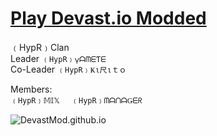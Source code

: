 # <a href="https://devastmod.github.io/" class="button big">Play Devast.io Modded</a>
﹙HypR﹚Clan  
 Leader  ```﹙HypR﹚𐍅ᗩᗰᗴƬᗴ```  
Co-Leader  ```﹙HypR﹚Ҝι尺ιｔｏ``` 
  
Members:   
 ```﹙HypR﹚𝕄𝕀𝕏  ```
 ```﹙HypR﹚ᗰᗩᑎᗩǤᗴᖇ```  

![DevastMod.github.io](https://raw.githubusercontent.com/DevastMod/DevastMod.github.io/main/img/HypR-Modded-Github.png)
